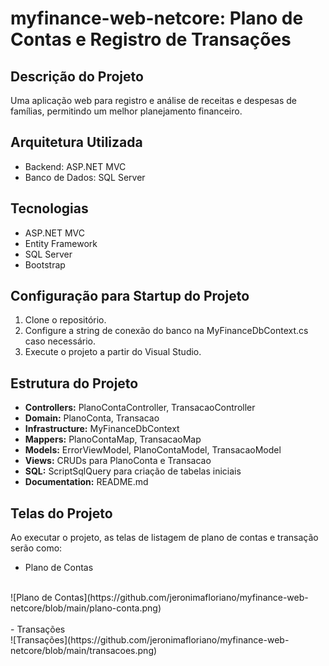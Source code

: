 # myfinance-web-netcore: Plano de Contas e Registro de Transações

## Descrição do Projeto
Uma aplicação web para registro e análise de receitas e despesas de famílias, permitindo um melhor planejamento financeiro.

## Arquitetura Utilizada
- Backend: ASP.NET MVC
- Banco de Dados: SQL Server

## Tecnologias
- ASP.NET MVC
- Entity Framework
- SQL Server
- Bootstrap

## Configuração para Startup do Projeto
1. Clone o repositório.
2. Configure a string de conexão do banco na MyFinanceDbContext.cs caso necessário.
4. Execute o projeto a partir do Visual Studio.

## Estrutura do Projeto
- **Controllers:** PlanoContaController, TransacaoController
- **Domain:** PlanoConta, Transacao
- **Infrastructure:** MyFinanceDbContext
- **Mappers:** PlanoContaMap, TransacaoMap
- **Models:** ErrorViewModel, PlanoContaModel, TransacaoModel
- **Views:** CRUDs para PlanoConta e Transacao
- **SQL:** ScriptSqlQuery para criação de tabelas iniciais
- **Documentation:** README.md

## Telas do Projeto
Ao executar o projeto, as telas de listagem de plano de contas e transação serão como:
<br>
- Plano de Contas
<br>
![Plano de Contas](https://github.com/jeronimafloriano/myfinance-web-netcore/blob/main/plano-conta.png)
<br>
<br>
- Transações
<br>
![Transações](https://github.com/jeronimafloriano/myfinance-web-netcore/blob/main/transacoes.png)